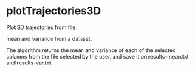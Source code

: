 # plotTrajectories3D

Plot 3D trajectories from file.

mean and variance from a dataset.

The algorithm returns the mean and variance of each of the selected columns from the file selected by the user, and save it on results-mean.txt and results-var.txt.